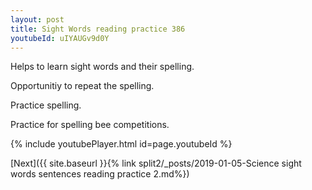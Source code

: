 ```yaml
---
layout: post
title: Sight Words reading practice 386
youtubeId: uIYAUGv9d0Y
---
```

 
 
Helps to learn sight words and their spelling.

Opportunitiy to repeat the spelling. 

Practice spelling. 
 
Practice for spelling bee competitions. 
 
{% include youtubePlayer.html id=page.youtubeId %}
 
 

[Next]({{ site.baseurl }}{% link  split2/_posts/2019-01-05-Science sight words sentences reading practice 2.md%})
 
